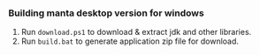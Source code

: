 ### Building manta desktop version for windows
1. Run `download.ps1` to download & extract jdk and other libraries.
2. Run `build.bat` to generate application zip file for download.